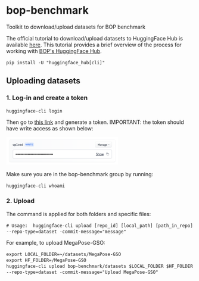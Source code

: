 # bop-benchmark
Toolkit to download/upload datasets for BOP benchmark 

The official tutorial to download/upload datasets to HuggingFace Hub is available [here](https://huggingface.co/datasets/bop-benchmark/datasets). This tutorial provides a brief overview of the process for working with [BOP's HuggingFace Hub](https://huggingface.co/datasets/bop-benchmark/datasets/).

```
pip install -U "huggingface_hub[cli]"
```
## Uploading datasets
### 1. Log-in and create a token
```
huggingface-cli login
```
Then go to [this link](https://huggingface.co/settings/tokens) and generate a token. IMPORTANT: the token should have write access as shown below:

<img src="./media/token_hf.png" alt="image" width="300">


Make sure you are in the bop-benchmark group by running:
```
huggingface-cli whoami
```
### 2. Upload
The command is applied for both folders and specific files:
```
# Usage:  huggingface-cli upload [repo_id] [local_path] [path_in_repo] --repo-type=dataset -commit-message="message"
```
For example, to upload MegaPose-GSO:
```
export LOCAL_FOLDER=~/datasets/MegaPose-GSO
export HF_FOLDER=/MegaPose-GSO
huggingface-cli upload bop-benchmark/datasets $LOCAL_FOLDER $HF_FOLDER --repo-type=dataset -commit-message="Upload MegaPose-GSO"
```
